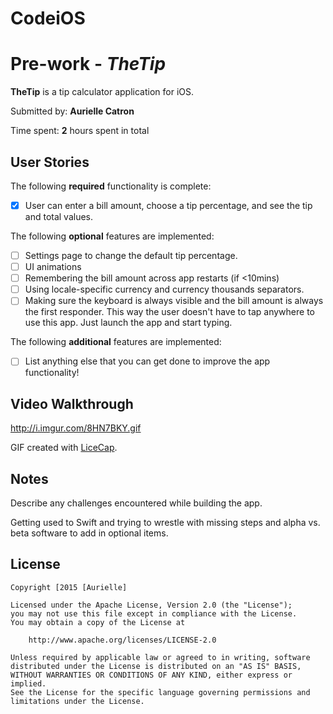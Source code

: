 # CodeiOS
# Pre-work - *TheTip*

**TheTip** is a tip calculator application for iOS.

Submitted by: **Aurielle Catron**

Time spent: **2** hours spent in total

## User Stories

The following **required** functionality is complete:
* [x] User can enter a bill amount, choose a tip percentage, and see the tip and total values.

The following **optional** features are implemented:
* [ ] Settings page to change the default tip percentage.
* [ ] UI animations
* [ ] Remembering the bill amount across app restarts (if <10mins)
* [ ] Using locale-specific currency and currency thousands separators.
* [ ] Making sure the keyboard is always visible and the bill amount is always the first responder. This way the user doesn't have to tap anywhere to use this app. Just launch the app and start typing.

The following **additional** features are implemented:

- [ ] List anything else that you can get done to improve the app functionality!

## Video Walkthrough 

http://i.imgur.com/8HN7BKY.gif

GIF created with [LiceCap](http://www.cockos.com/licecap/).

## Notes

Describe any challenges encountered while building the app.

Getting used to Swift and trying to wrestle with missing steps and alpha vs. beta software to add in optional items.

## License

    Copyright [2015 [Aurielle]

    Licensed under the Apache License, Version 2.0 (the "License");
    you may not use this file except in compliance with the License.
    You may obtain a copy of the License at

        http://www.apache.org/licenses/LICENSE-2.0

    Unless required by applicable law or agreed to in writing, software
    distributed under the License is distributed on an "AS IS" BASIS,
    WITHOUT WARRANTIES OR CONDITIONS OF ANY KIND, either express or implied.
    See the License for the specific language governing permissions and
    limitations under the License.
